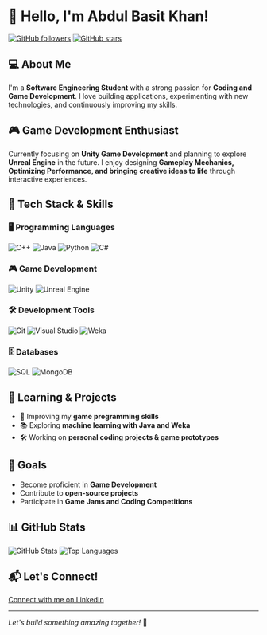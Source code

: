 # 👋 Hello, I'm Abdul Basit Khan!

[![GitHub followers](https://img.shields.io/github/followers/ABK998?style=social)](https://github.com/ABK998)
[![GitHub stars](https://img.shields.io/github/stars/ABK998?style=social)](https://github.com/ABK998)

## 💻 About Me
I'm a **Software Engineering Student** with a strong passion for **Coding and Game Development**. I love building applications, experimenting with new technologies, and continuously improving my skills.

## 🎮 Game Development Enthusiast
Currently focusing on **Unity Game Development** and planning to explore **Unreal Engine** in the future. I enjoy designing **Gameplay Mechanics, Optimizing Performance, and bringing creative ideas to life** through interactive experiences.

## 🔧 Tech Stack & Skills

### 🖥️ Programming Languages
![C++](https://img.shields.io/badge/C++-blue?style=for-the-badge&logo=c%2B%2B&logoColor=white)
![Java](https://img.shields.io/badge/Java-red?style=for-the-badge&logo=java&logoColor=white)
![Python](https://img.shields.io/badge/Python-yellow?style=for-the-badge&logo=python&logoColor=white)
![C#](https://img.shields.io/badge/C%23-purple?style=for-the-badge&logo=c-sharp&logoColor=white)

### 🎮 Game Development
![Unity](https://img.shields.io/badge/Unity-black?style=for-the-badge&logo=unity&logoColor=white)
![Unreal Engine](https://img.shields.io/badge/Unreal%20Engine-darkblue?style=for-the-badge&logo=unreal-engine&logoColor=white)

### 🛠️ Development Tools
![Git](https://img.shields.io/badge/Git-orange?style=for-the-badge&logo=git&logoColor=white)
![Visual Studio](https://img.shields.io/badge/Visual%20Studio-purple?style=for-the-badge&logo=visual-studio&logoColor=white)
![Weka](https://img.shields.io/badge/Weka-darkred?style=for-the-badge&logo=weka&logoColor=white)

### 🗄️ Databases
![SQL](https://img.shields.io/badge/SQL-lightblue?style=for-the-badge&logo=sqlite&logoColor=white)
![MongoDB](https://img.shields.io/badge/MongoDB-green?style=for-the-badge&logo=mongodb&logoColor=white)

## 🚀 Learning & Projects

- 🎯 Improving my **game programming skills**
- 📚 Exploring **machine learning with Java and Weka**
- 🛠️ Working on **personal coding projects & game prototypes**

## 🌱 Goals
-  Become proficient in **Game Development**
-  Contribute to **open-source projects**
-  Participate in **Game Jams and Coding Competitions**

## 📊 GitHub Stats

![GitHub Stats](https://github-readme-stats.vercel.app/api?username=ABK998&show_icons=true&theme=tokyonight)
![Top Languages](https://github-readme-stats.vercel.app/api/top-langs/?username=ABK998&layout=compact&theme=tokyonight)

## 📬 Let's Connect!
<a href="bit.ly/4hBhfU4" target="_blank">Connect with me on LinkedIn</a>


---
*Let's build something amazing together!* 🚀
